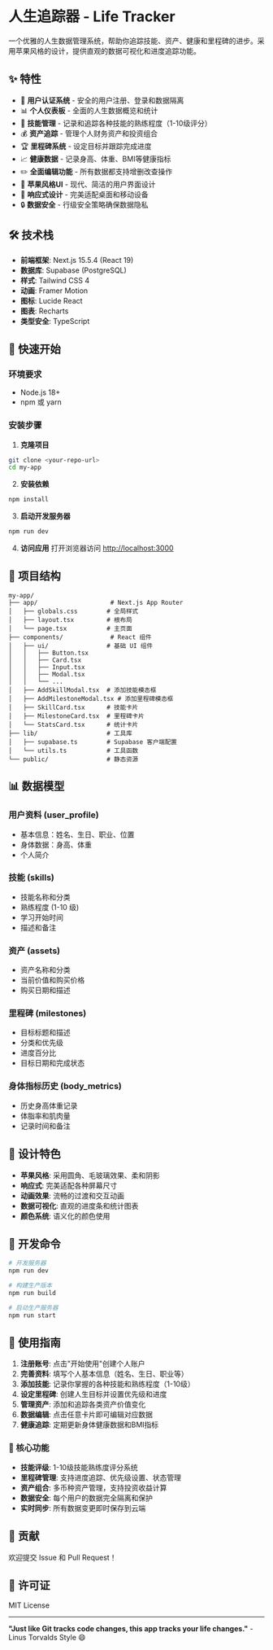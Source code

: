# 人生追踪器 - Life Tracker

一个优雅的人生数据管理系统，帮助你追踪技能、资产、健康和里程碑的进步。采用苹果风格的设计，提供直观的数据可视化和进度追踪功能。

## ✨ 特性

- 🔐 **用户认证系统** - 安全的用户注册、登录和数据隔离
- 📊 **个人仪表板** - 全面的人生数据概览和统计
- 🎯 **技能管理** - 记录和追踪各种技能的熟练程度（1-10级评分）
- 💰 **资产追踪** - 管理个人财务资产和投资组合
- 🏆 **里程碑系统** - 设定目标并跟踪完成进度
- 📈 **健康数据** - 记录身高、体重、BMI等健康指标
- ✏️ **全面编辑功能** - 所有数据都支持增删改查操作
- 🍎 **苹果风格UI** - 现代、简洁的用户界面设计
- 📱 **响应式设计** - 完美适配桌面和移动设备
- 🔒 **数据安全** - 行级安全策略确保数据隐私

## 🛠️ 技术栈

- **前端框架**: Next.js 15.5.4 (React 19)
- **数据库**: Supabase (PostgreSQL)
- **样式**: Tailwind CSS 4
- **动画**: Framer Motion
- **图标**: Lucide React
- **图表**: Recharts
- **类型安全**: TypeScript

## 🚀 快速开始

### 环境要求

- Node.js 18+ 
- npm 或 yarn

### 安装步骤

1. **克隆项目**
```bash
git clone <your-repo-url>
cd my-app
```

2. **安装依赖**
```bash
npm install
```

3. **启动开发服务器**
```bash
npm run dev
```

4. **访问应用**
打开浏览器访问 [http://localhost:3000](http://localhost:3000)

## 📁 项目结构

```
my-app/
├── app/                    # Next.js App Router
│   ├── globals.css        # 全局样式
│   ├── layout.tsx         # 根布局
│   └── page.tsx           # 主页面
├── components/             # React 组件
│   ├── ui/                # 基础 UI 组件
│   │   ├── Button.tsx
│   │   ├── Card.tsx
│   │   ├── Input.tsx
│   │   ├── Modal.tsx
│   │   └── ...
│   ├── AddSkillModal.tsx  # 添加技能模态框
│   ├── AddMilestoneModal.tsx # 添加里程碑模态框
│   ├── SkillCard.tsx      # 技能卡片
│   ├── MilestoneCard.tsx  # 里程碑卡片
│   └── StatsCard.tsx      # 统计卡片
├── lib/                   # 工具库
│   ├── supabase.ts        # Supabase 客户端配置
│   └── utils.ts           # 工具函数
└── public/                # 静态资源
```

## 📊 数据模型

### 用户资料 (user_profile)
- 基本信息：姓名、生日、职业、位置
- 身体数据：身高、体重
- 个人简介

### 技能 (skills)
- 技能名称和分类
- 熟练程度 (1-10 级)
- 学习开始时间
- 描述和备注

### 资产 (assets)  
- 资产名称和分类
- 当前价值和购买价格
- 购买日期和描述

### 里程碑 (milestones)
- 目标标题和描述
- 分类和优先级
- 进度百分比
- 目标日期和完成状态

### 身体指标历史 (body_metrics)
- 历史身高体重记录
- 体脂率和肌肉量
- 记录时间和备注

## 🎨 设计特色

- **苹果风格**: 采用圆角、毛玻璃效果、柔和阴影
- **响应式**: 完美适配各种屏幕尺寸
- **动画效果**: 流畅的过渡和交互动画
- **数据可视化**: 直观的进度条和统计图表
- **颜色系统**: 语义化的颜色使用

## 🔧 开发命令

```bash
# 开发服务器
npm run dev

# 构建生产版本
npm run build

# 启动生产服务器
npm run start
```

## 📝 使用指南

1. **注册账号**: 点击"开始使用"创建个人账户
2. **完善资料**: 填写个人基本信息（姓名、生日、职业等）
3. **添加技能**: 记录你掌握的各种技能和熟练程度（1-10级）
4. **设定里程碑**: 创建人生目标并设置优先级和进度
5. **管理资产**: 添加和追踪各类资产价值变化
6. **数据编辑**: 点击任意卡片即可编辑对应数据
7. **健康追踪**: 定期更新身体健康数据和BMI指标

### 🎯 核心功能

- **技能评级**: 1-10级技能熟练度评分系统
- **里程碑管理**: 支持进度追踪、优先级设置、状态管理
- **资产组合**: 多币种资产管理，支持投资收益计算
- **数据安全**: 每个用户的数据完全隔离和保护
- **实时同步**: 所有数据变更即时保存到云端

## 🤝 贡献

欢迎提交 Issue 和 Pull Request！

## 📄 许可证

MIT License

---

**"Just like Git tracks code changes, this app tracks your life changes."** - Linus Torvalds Style 😄
